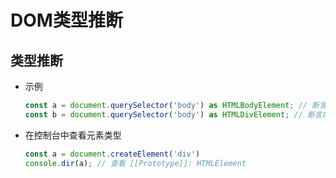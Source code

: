 # DOM类型推断

## 类型推断

  - 示例

    ```typescript
    const a = document.querySelector('body') as HTMLBodyElement; // 断言成 body 元素
    const b = document.querySelector('body') as HTMLDivElement; // 断言成 div 元素

    ```

  - 在控制台中查看元素类型

    ```javascript
    const a = document.createElement('div')
    console.dir(a); // 查看 [[Prototype]]: HTMLElement

    ```
